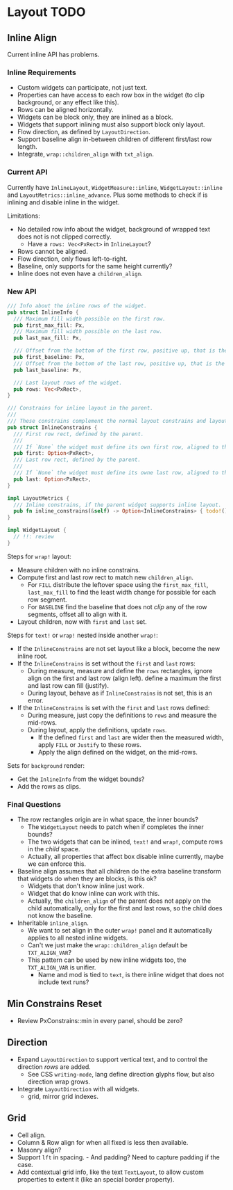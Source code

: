 # Layout TODO

## Inline Align

Current inline API has problems.

### Inline Requirements

* Custom widgets can participate, not just text.
* Properties can have access to each row box in the widget (to clip background, or any effect like this).
* Rows can be aligned horizontally.
* Widgets can be block only, they are inlined as a block.
* Widgets that support inlining must also support block only layout.
* Flow direction, as defined by `LayoutDirection`.
* Support baseline align in-between children of different first/last row length.
* Integrate, `wrap::children_align` with `txt_align`.

### Current API

Currently have `InlineLayout`, `WidgetMeasure::inline`, `WidgetLayout::inline` and `LayoutMetrics::inline_advance`.
Plus some methods to check if is inlining and disable inline in the widget.

Limitations:

* No detailed row info about the widget, background of wrapped text does not is not clipped correctly.
  - Have a `rows: Vec<PxRect>` in `InlineLayout`?  
* Rows cannot be aligned.
* Flow direction, only flows left-to-right.
* Baseline, only supports for the same height currently?
* Inline does not even have a `children_align`.

### New API

```rust
/// Info about the inline rows of the widget.
pub struct InlineInfo {
  /// Maximum fill width possible on the first row.
  pub first_max_fill: Px,
  /// Maximum fill width possible on the last row.
  pub last_max_fill: Px,

  /// Offset from the bottom of the first row, positive up, that is the baseline of the first item in the row.
  pub first_baseline: Px,
  /// Offset from the bottom of the last row, positive up, that is the baseline of the last item in the row.
  pub last_baseline: Px,

  /// Last layout rows of the widget.
  pub rows: Vec<PxRect>,
}

/// Constrains for inline layout in the parent.
/// 
/// These constrains complement the normal layout constrains and layout direction. 
pub struct InlineConstrains {
  /// First row rect, defined by the parent.
  /// 
  /// If `None` the widget must define its own first row, aligned to the *start*.
  pub first: Option<PxRect>,
  /// Last row rect, defined by the parent.
  /// 
  /// If `None` the widget must define its owne last row, aligned to the *start*.
  pub last: Option<PxRect>,
}

impl LayoutMetrics {
  /// Inline constrains, if the parent widget supports inline layout.
  pub fn inline_constrains(&self) -> Option<InlineConstrains> { todo!() }
}

impl WidgetLayout {
  // !!: review 
}
```

Steps for `wrap!` layout:

* Measure children with no inline constrains.
* Compute first and last row rect to match new `children_align`.
  - For `FILL` distribute the leftover space using the `first_max_fill`, `last_max_fill` to find the least
    width change for possible for each row segment.
  - For `BASELINE` find the baseline that does not *clip* any of the row segments, offset all to align with it.
* Layout children, now with `first` and `last` set.

Steps for `text!` or `wrap!` nested inside another `wrap!`:

* If the `InlineConstrains` are not set layout like a block, become the new inline root.
* If the `InlineConstrains` is set without the `first` and `last` rows:
  - During measure, measure and define the `rows` rectangles, ignore align on the first and last row (align left).
                    define a maximum the first and last row can fill (justify).
  - During layout, behave as if `InlineConstrains` is not set, this is an error.
* If the `InlineConstrains` is set with the `first` and `last` rows defined:
  - During measure, just copy the definitions to `rows` and measure the mid-rows.
  - During layout, apply the definitions, update `rows`.
    - If the defined `first` and `last` are wider then the measured width, apply `FILL` or `Justify` to these rows.
    - Apply the align defined on the widget, on the mid-rows.

Sets for `background` render:

* Get the `InlineInfo` from the widget bounds?
* Add the rows as clips.

### Final Questions

* The row rectangles origin are in what space, the inner bounds?
  - The `WidgetLayout` needs to patch when if completes the inner bounds?
  - The two widgets that can be inlined, `text!` and `wrap!`, compute rows in the *child* space.
  - Actually, all properties that affect box disable inline currently, maybe we can enforce this.
* Baseline align assumes that all children do the extra baseline transform that widgets do when they are blocks, is this ok?
  - Widgets that don't know inline just work.
  - Widget that do know inline can work with this.
  - Actually, the `children_align` of the parent does not apply on the child automatically, only for the first and last rows,
    so the child does not know the baseline.
* Inheritable `inline_align`.
  - We want to set align in the outer `wrap!` panel and it automatically applies to all nested inline widgets.
  - Can't we just make the `wrap::children_align` default be `TXT_ALIGN_VAR`?
  - This pattern can be used by new inline widgets too, the `TXT_ALIGN_VAR` is unifier.
    - Name and mod is tied to `text`, is there inline widget that does not include text runs?

## Min Constrains Reset

* Review PxConstrains::min in every panel, should be zero? 

## Direction

* Expand `LayoutDirection` to support vertical text, and to control the direction *rows* are added.
  - See CSS `writing-mode`, lang define direction glyphs flow, but also direction wrap grows.
* Integrate `LayoutDirection` with all widgets.
  - grid, mirror grid indexes.

## Grid 

* Cell align.
* Column & Row align for when all fixed is less then available.
* Masonry align?
* Support `lft` in spacing.
        - And padding? Need to capture padding if the case.
* Add contextual grid info, like the text `TextLayout`, to allow custom properties to extent it (like an special border property).